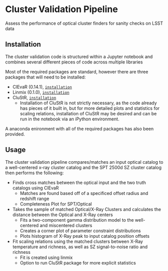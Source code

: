 # Cluster Validation Pipeline
Assess the performance of optical cluster finders for sanity checks on LSST data 

## Installation

The cluster validation code is structured within a Jupyter notebook and combines several different pieces of code across multiple libraries

Most of the required packages are standard, however there are three packages that will need to be installed:
- ClEvaR (0.14.1), [`installation`](http://lsstdesc.org/clevar/source/installation.html)
- Linmix (0.1.0), [`installation`](http://lsstdesc.org/clevar/source/installation.html](https://linmix.readthedocs.io/en/latest/install.html))
- CluStR, [`installation`](https://github.com/sweverett/CluStR?tab=readme-ov-file)
    - Installation of CluStR is not strictly necessary, as the code already has pieces of it built in, but for more detailed plots and statistics for scaling relations, installation of CluStR may be desired and can be run in the notebook via an iPython environment.

A anaconda enironment with all of the required packages has also been provided.


## Usage

The cluster validation pipeline compares/matches an input optical catalog to a well-centered x-ray cluster catalog and the SPT 2500d SZ cluster catalog then performs the following:

- Finds cross matches between the optical input and the two truth catalogs using ClEvaR
  - Matches are found based off of a specificed offset radius and redshift range
  - Completeness Plot for SPT/Optical
- Takes the sample of matched Optical/X-Ray Clusters and calculates the distance between the Optical and X-Ray centers
  - Fits a two-component gamma distribution model to the well-centered and miscentered clusters
  - Creates a corner plot of parameter constraint distributions
  - Plots histogram of X-Ray peak to input catalog position offsets
- Fit scaling relations using the matched clusters between X-Ray temperature and richness, as well as SZ signal-to-noise ratio and richness
  - Fit is created using linmix
  - Option to run CluStR package for more explicit statistics


